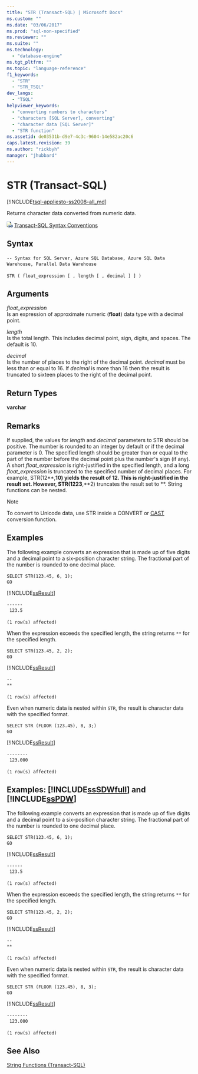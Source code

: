 ```yaml
---
title: "STR (Transact-SQL) | Microsoft Docs"
ms.custom: ""
ms.date: "03/06/2017"
ms.prod: "sql-non-specified"
ms.reviewer: ""
ms.suite: ""
ms.technology: 
  - "database-engine"
ms.tgt_pltfrm: ""
ms.topic: "language-reference"
f1_keywords: 
  - "STR"
  - "STR_TSQL"
dev_langs: 
  - "TSQL"
helpviewer_keywords: 
  - "converting numbers to characters"
  - "characters [SQL Server], converting"
  - "character data [SQL Server]"
  - "STR function"
ms.assetid: de03531b-d9e7-4c3c-9604-14e582ac20c6
caps.latest.revision: 39
ms.author: "rickbyh"
manager: "jhubbard"
---
```

# STR (Transact-SQL)
[!INCLUDE[tsql-appliesto-ss2008-all_md](../../a9retired/includes/tsql-appliesto-ss2008-all-md.md)]

  Returns character data converted from numeric data.  
  
 ![Topic link icon](../../a9notintoc/media/topic-link.gif "Topic link icon") [Transact-SQL Syntax Conventions](../../t-sql/language-elements/transact-sql-syntax-conventions-transact-sql.md)  
  
## Syntax  
  
```  
-- Syntax for SQL Server, Azure SQL Database, Azure SQL Data Warehouse, Parallel Data Warehouse  
  
STR ( float_expression [ , length [ , decimal ] ] )  
```  
  
## Arguments  
 *float_expression*  
 Is an expression of approximate numeric (**float**) data type with a decimal point.  
  
 *length*  
 Is the total length. This includes decimal point, sign, digits, and spaces. The default is 10.  
  
 *decimal*  
 Is the number of places to the right of the decimal point. *decimal* must be less than or equal to 16. If *decimal* is more than 16 then the result is truncated to sixteen places to the right of the decimal point.  
  
## Return Types  
 **varchar**  
  
## Remarks  
 If supplied, the values for *length* and *decimal* parameters to STR should be positive. The number is rounded to an integer by default or if the decimal parameter is 0. The specified length should be greater than or equal to the part of the number before the decimal point plus the number's sign (if any). A short *float_expression* is right-justified in the specified length, and a long *float_expression* is truncated to the specified number of decimal places. For example, STR(12**,**10) yields the result of 12. This is right-justified in the result set. However, STR(1223**,**2) truncates the result set to **. String functions can be nested.  
  
> [!NOTE]  
>  To convert to Unicode data, use STR inside a CONVERT or [CAST](../../t-sql/functions/cast-and-convert-transact-sql.md) conversion function.  
  
## Examples  
 The following example converts an expression that is made up of five digits and a decimal point to a six-position character string. The fractional part of the number is rounded to one decimal place.  
  
```  
SELECT STR(123.45, 6, 1);  
GO  
```  
  
 [!INCLUDE[ssResult](../../relational-databases/includes/ssresult-md.md)]  
  
```  
------  
 123.5  
  
(1 row(s) affected)  
```  
  
 When the expression exceeds the specified length, the string returns `**` for the specified length.  
  
```  
SELECT STR(123.45, 2, 2);  
GO  
```  
  
 [!INCLUDE[ssResult](../../relational-databases/includes/ssresult-md.md)]  
  
```  
--  
**  
  
(1 row(s) affected)  
```  
  
 Even when numeric data is nested within `STR`, the result is character data with the specified format.  
  
```  
SELECT STR (FLOOR (123.45), 8, 3;)  
GO  
```  
  
 [!INCLUDE[ssResult](../../relational-databases/includes/ssresult-md.md)]  
  
```  
--------  
 123.000  
  
(1 row(s) affected)  
```  
  
## Examples: [!INCLUDE[ssSDWfull](../../a9notintoc/includes/sssdwfull-md.md)] and [!INCLUDE[ssPDW](../../a9notintoc/includes/sspdw-md.md)]  
 The following example converts an expression that is made up of five digits and a decimal point to a six-position character string. The fractional part of the number is rounded to one decimal place.  
  
```  
SELECT STR(123.45, 6, 1);  
GO  
```  
  
 [!INCLUDE[ssResult](../../relational-databases/includes/ssresult-md.md)]  
  
```  
------  
 123.5  
  
(1 row(s) affected)  
```  
  
 When the expression exceeds the specified length, the string returns `**` for the specified length.  
  
```  
SELECT STR(123.45, 2, 2);  
GO  
```  
  
 [!INCLUDE[ssResult](../../relational-databases/includes/ssresult-md.md)]  
  
```  
--  
**  
  
(1 row(s) affected)  
```  
  
 Even when numeric data is nested within `STR`, the result is character data with the specified format.  
  
```  
SELECT STR (FLOOR (123.45), 8, 3);  
GO  
```  
  
 [!INCLUDE[ssResult](../../relational-databases/includes/ssresult-md.md)]  
  
```  
--------  
 123.000  
  
(1 row(s) affected)  
```  
  
## See Also  
 [String Functions &#40;Transact-SQL&#41;](../../t-sql/functions/string-functions-transact-sql.md)  
  
  

